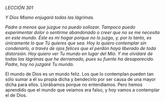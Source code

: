 *LECCIÓN 301*

*Y Dios Mismo enjugará todas las lágrimas.*

_Padre a menos que juzgue no puedo sollozar. Tampoco puedo experimentar dolor o sentirme abandonado o creer que no se me necesita en este mundo. Éste es mi hogar porque no lo juzgo, y, por lo tanto, es únicamente lo que Tú quieres que sea. Hoy lo quiero contemplar sin condenarlo, a través de ojos felices que el perdón haya liberado de toda distorsión. Hoy quiero ver Tu mundo en lugar del Mío. Y me olvidaré de todas las lágrimas que he derramado, pues su fuente ha desaparecido. Padre, hoy no juzgaré Tu mundo._

El mundo de Dios es un mundo feliz. Los que lo contemplan pueden tan sólo sumar a él su propia dicha y bendecirlo por ser causa de una mayor dicha para ellos. Llorábamos porque no entendíamos. Pero hemos aprendido que el mundo que veíamos era falso, y hoy vamos a contemplar el de Dios.